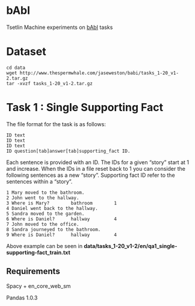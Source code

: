 # bAbI
Tsetlin Machine experiments on [bAbI](https://arxiv.org/pdf/1502.05698.pdf) tasks

# Dataset
```
cd data
wget http://www.thespermwhale.com/jaseweston/babi/tasks_1-20_v1-2.tar.gz
tar -xvzf tasks_1-20_v1-2.tar.gz
```

# Task 1 : Single Supporting Fact
The file format for the task is as follows:
```
ID text
ID text
ID text
ID question[tab]answer[tab]supporting_fact ID.
```
Each sentence is provided with an ID. The IDs for a given “story” start at 1 and increase. When the IDs in a file reset back to 1 you can consider the following sentences as a new “story”. Supporting fact ID refer to the sentences within a “story”.
```
1 Mary moved to the bathroom.
2 John went to the hallway.
3 Where is Mary?        bathroom        1
4 Daniel went back to the hallway.
5 Sandra moved to the garden.
6 Where is Daniel?      hallway         4
7 John moved to the office.
8 Sandra journeyed to the bathroom.
9 Where is Daniel?      hallway         4
```
Above example can be seen in **data/tasks_1-20_v1-2/en/qa1_single-supporting-fact_train.txt**

## Requirements
Spacy + en_core_web_sm

Pandas 1.0.3
